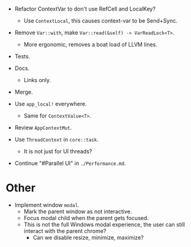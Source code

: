 * Refactor ContextVar to don't use RefCell and LocalKey?
    - Use `ContextLocal`, this causes context-var to be Send+Sync.
* Remove `Var::with`, make `Var::read(&self) -> VarReadLock<T>`.
    - More ergonomic, removes a boat load of LLVM lines.

* Tests.
* Docs.
    - Links only.
* Merge.

* Use `app_local!` everywhere.
    - Same for `ContextValue<T>`.

* Review `AppContextMut`.
* Use `ThreadContext` in `core::task`.
    - It is not just for UI threads?
* Continue "#Parallel UI" in `./Performance.md`.

# Other

* Implement window `modal`.
    - Mark the parent window as not interactive.
    - Focus modal child when the parent gets focused.
    - This is not the full Windows modal experience, the user can still interact with the parent chrome?
        - Can we disable resize, minimize, maximize?